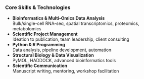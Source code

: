 ### Core Skills & Technologies

- **Bioinformatics & Multi-Omics Data Analysis**  
  Bulk/single-cell RNA-seq, spatial transcriptomics, proteomics, metabolomics
- **Scientific Project Management**  
  Ideation to publication, team leadership, client consulting
- **Python & R Programming**  
  Data analysis, pipeline development, automation
- **Structural Biology & Data Visualization**  
  PyMOL, HADDOCK, advanced bioinformatics tools
- **Scientific Communication**  
  Manuscript writing, mentoring, workshop facilitation
